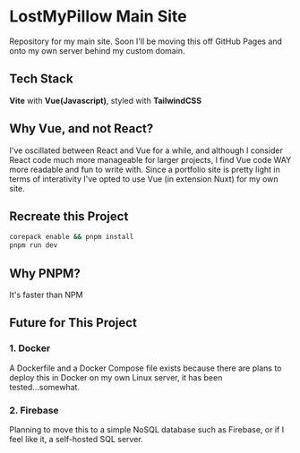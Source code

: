 # LostMyPillow Main Site

Repository for my main site. Soon I'll be moving this off GitHub Pages and onto my own server behind my custom domain.

## Tech Stack
**Vite** with **Vue(Javascript)**, styled with **TailwindCSS**

## Why Vue, and not React?

I've oscillated between React and Vue for a while, and although I consider React code much more manageable for larger projects, I find Vue code WAY more readable and fun to write with. Since a portfolio site is pretty light in terms of interativity I've opted to use Vue (in extension Nuxt) for my own site.


## Recreate this Project

```bash
corepack enable && pnpm install
pnpm run dev
```

## Why PNPM?

It's faster than NPM


## Future for This Project

### 1. Docker
A Dockerfile and a Docker Compose file exists because there are plans to deploy this in Docker on my own Linux server, it has been tested...somewhat.

### 2. Firebase
Planning to move this to a simple NoSQL database such as Firebase, or if I feel like it, a self-hosted SQL server.
